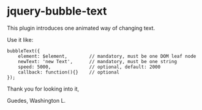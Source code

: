 # jquery-bubble-text

This plugin introduces one animated way of changing text.

Use it like:

    bubbleText({
        element: $element,        // mandatory, must be one DOM leaf node
        newText: 'new Text',      // mandatory, must be one string
        speed: 5000,              // optional, default: 2000
        callback: function(){}    // optional
    });

Thank you for looking into it,

Guedes, Washington L.

